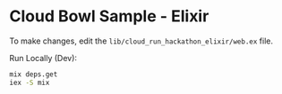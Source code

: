 # Cloud Bowl Sample - Elixir

To make changes, edit the `lib/cloud_run_hackathon_elixir/web.ex` file.

Run Locally (Dev):

```bash
mix deps.get
iex -S mix
```
